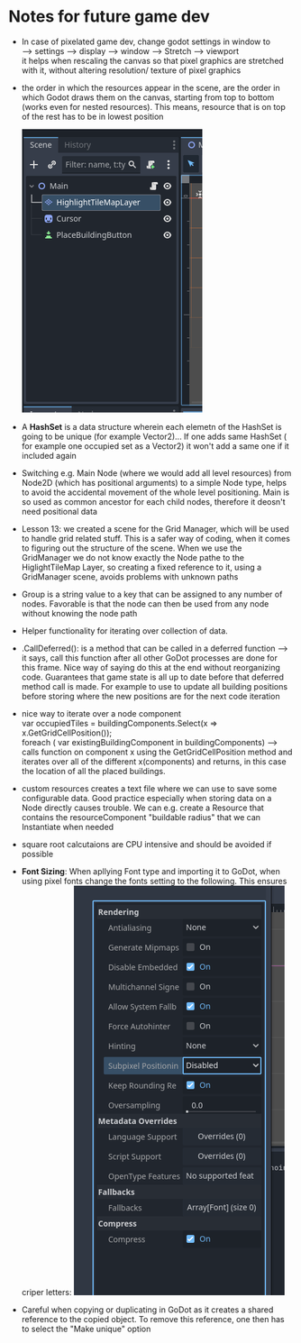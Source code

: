 # Notes for future game dev

- In case of pixelated game dev, change godot settings in window to   
	--> settings --> display --> window --> Stretch --> viewport  
	it helps when rescaling the canvas so that pixel graphics are stretched with it, without altering resolution/ texture of pixel graphics

- the order in which the resources appear in the scene, are the order in which Godot draws them on the canvas, starting from top to bottom (works even for nested resources). This means, resource that is on top of the rest has to be in lowest position

  ![alt text](image.png)

- A **HashSet** is a data structure wherein each elemetn of the HashSet is going to be unique (for example Vector2)... If one adds same HashSet ( for example one occupied set as a Vector2) it won't add a same one if it included again 

- Switching e.g. Main Node (where we would add all level resources) from Node2D (which has positional arguments) to a simple Node type, helps to avoid the accidental movement of the whole level positioning. Main is so used as common ancestor for each child nodes, therefore it deosn't need positional data

- Lesson 13: we created a scene for the Grid Manager, which will be used to handle grid related stuff. This is a safer way of coding, when it comes to figuring out the structure of the scene. When we use the GridManager we do not know exactly the Node pathe to the HiglightTileMap Layer, so creating a fixed reference to it, using a GridManager scene, avoids problems with unknown paths

- Group is a string value to a key that can be assigned to any number of nodes. Favorable is that the node can then be used from any node without knowing the node path

- Helper functionality for iterating over collection of data.

- .CallDeferred(): is a method that can be called in a deferred function --> it says, call this function after all other GoDot processes are done for this frame. Nice way of saying do this at the end without reorganizing code. Guarantees that game state is all up to date before that deferred method call is made.
For example to use to update all building positions before storing where the new positions are for the next code iteration

- nice way to iterate over a node component  
var occupiedTiles = buildingComponents.Select(x => x.GetGridCellPosition());  
foreach ( var existingBuildingComponent in buildingComponents) 
-->  calls function on component x using the GetGridCellPosition method and iterates over all of the different x(components) and returns, in this case the location of all the placed buildings.

- custom resources creates a text file where we can use to save some configurable data. Good practice especially when storing data on a Node directly causes trouble. We can e.g. create a Resource that contains the resourceComponent "buildable radius" that we can Instantiate when needed

- square root calcutaions are CPU intensive and should be avoided if possible

- **Font Sizing**: When apllying Font type and importing it to GoDot, when using pixel fonts change the fonts setting to the following. This ensures criper letters: ![alt text](image-1.png)

- Careful when copying or duplicating in GoDot as it creates a shared reference to the copied object. To remove this reference, one then has to select the "Make unique" option